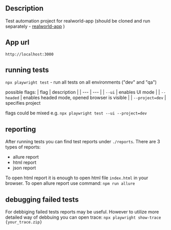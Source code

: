 ## Description

Test automation project for realworld-app
(should be cloned and run separately -
[realworld-app](https://github.com/MarcinZyrkowski/realworld-app) )

## App url

`http://localhost:3000`

## running tests

`npx playwright test` - run all tests on all environments ("dev" and "qa")

possible flags:
| flag | description |
| --- | --- |
| `--ui` | enables UI mode |
| `--headed` | enables headed mode, opened browser is visible |
| `--project=dev` | specifies project

flags could be mixed e.g.
`npx playwright test --ui --project=dev`

## reporting
After running tests you can find test reports under `./reports`. There are 3 types of reports:
- allure report
- html report
- json report

To open html report it is enough to open html file `index.html` in your browser.
To open allure report use command:
`npm run allure`

## debugging failed tests
For debbiging failed tests reports may be useful. However to utilize more detailed way of debbuing you can open trace:
`npx playwright show-trace {your_trace.zip}`
